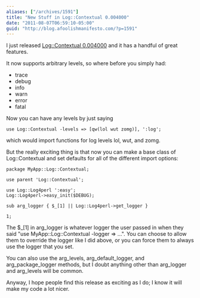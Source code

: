 ```yaml
---
aliases: ["/archives/1591"]
title: "New Stuff in Log::Contextual 0.004000"
date: "2011-08-07T06:59:10-05:00"
guid: "http://blog.afoolishmanifesto.com/?p=1591"
---
```

I just released [Log::Contextual 0.004000](https://metacpan.org/module/FREW/Log-Contextual-0.004000/lib/Log/Contextual.pm) and it has a handful of great features.

It now supports arbitrary levels, so where before you simply had:

- trace
- debug
- info
- warn
- error
- fatal

Now you can have any levels by just saying

    use Log::Contextual -levels => [qw(lol wut zomg)], ':log';

which would import functions for log levels lol, wut, and zomg.

But the really exciting thing is that now you can make a base class of Log::Contextual and set defaults for all of the different import options:

    package MyApp::Log::Contextual;

    use parent 'Log::Contextual';

    use Log::Log4perl ':easy';
    Log::Log4perl->easy_init($DEBUG);

    sub arg_logger { $_[1] || Log::Log4perl->get_logger }

    1;

The $\_[1] in arg\_logger is whatever logger the user passed in when they said "use MyApp::Log::Contextual -logger => ...". You can choose to allow them to override the logger like I did above, or you can force them to always use the logger that you set.

You can also use the arg\_levels, arg\_default\_logger, and arg\_package\_logger methods, but I doubt anything other than arg\_logger and arg\_levels will be common.

Anyway, I hope people find this release as exciting as I do; I know it will make my code a lot nicer.
